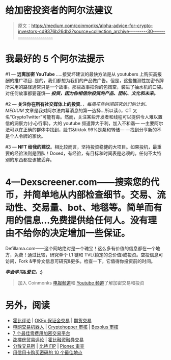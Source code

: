 # 给加密投资者的阿尔法建议

> 原文：<https://medium.com/coinmonks/alpha-advice-for-crypto-investors-cd9376b26db3?source=collection_archive---------30----------------------->

# 我最好的 5 个阿尔法提示

#1 — **远离加密 YouTube** …..接受坏建议的最快方法是从 youtubers 上购买高报酬的推广项目..是的，我们都想为我们的产品做广告。但是，这些推测性加密令牌所采用的路径通常只是一个故事。那些故事把你的包掏空，装进了抽水机的口袋。对任何故事都要谨慎— ***投资，因为你相信你投资的产品、团队、文化和未来。***

#2 — **关注你在所有社交媒体上的投资**、*，每周花些时间研究他们的计划。MEDIUM* 文章是我对阿尔法内幕消息的第一选择…所以读:)，CT 又名“CryptoTwitter”可能有毒。然而，关注某些开发者和线程可以提供令人难以置信的洞察力(小心行事)，大的 youtube 频道弊大于利，加入不和谐— —主要阿尔法可以在正确的群体中找到，脸书&tiktok 99%是泵和转储— —找到分享新的不是个人令牌的家伙。

#3 — **NFT 给我的建议**。相比较而言，坚持投资稳健的大项目。如果投机，最重要的经验法则是团队！Doxed，有经验，有目标和时间表是必须的。任何不太特别的东西都应该被丢弃。

# 4—**Dexscreener.com**——搜索您的代币，并简单地从内部检查细节。交易、流动性、交易量、bot、地毯等。简单而有用的信息…免费提供给任何人。没有理由不给你的决定增加一些保证。

Defillama.com——这个网站绝对是一个瑰宝！这么多有价值的信息都在一个地方，免费！通过比较，研究单个 L1 链和 TVL(锁定的总价值)或投资。空投信息可访问，Fork &甲骨文信息可研究&更多。检查一下，它值得你投资前的时间。

***学会学习&爱它。*:)**

> 加入 Coinmonks [电报频道](https://t.me/coincodecap)和 [Youtube 频道](https://www.youtube.com/c/coinmonks/videos)了解加密交易和投资

# 另外，阅读

*   [霍比评论](https://coincodecap.com/huobi-review) | [OKEx 保证金交易](https://coincodecap.com/okex-margin-trading) | [期货交易](https://coincodecap.com/futures-trading)
*   [电网交易机器人](https://coincodecap.com/grid-trading) | [Cryptohopper 审核](/coinmonks/cryptohopper-review-a388ff5bae88) | [Bexplus 审核](https://coincodecap.com/bexplus-review)
*   [7 个最佳零费用加密交易平台](https://coincodecap.com/zero-fee-crypto-exchanges)
*   [氹欞侊贸易评论](https://coincodecap.com/anny-trade-review) | [霍比融资融券交易](/coinmonks/huobi-margin-trading-b3b06cdc1519)
*   [分散交易所](https://coincodecap.com/what-are-decentralized-exchanges) | [比特 FIP](https://coincodecap.com/bitbns-fip) | [Pionex 审查](https://coincodecap.com/pionex-review-exchange-with-crypto-trading-bot)
*   [用信用卡购买密码的 10 个最佳地点](https://coincodecap.com/buy-crypto-with-credit-card)